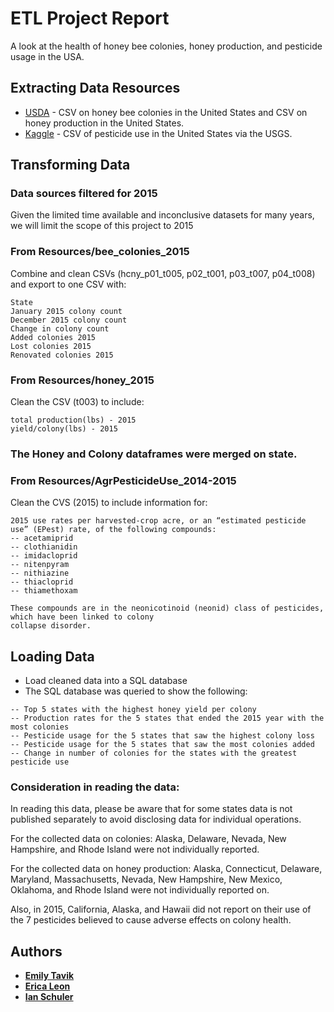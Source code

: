 # ETL Project Report

A look at the health of honey bee colonies, honey production, and pesticide usage in the USA.

## Extracting Data Resources 
* [USDA](https://www.nass.usda.gov/Surveys/Guide_to_NASS_Surveys/Bee_and_Honey/) - CSV on honey bee colonies in the United States and CSV on honey production in the United States. 
* [Kaggle](https://www.kaggle.com/usgs/pesticide-use/version/1) - CSV of pesticide use in the United States via the USGS.

## Transforming Data

### Data sources filtered for 2015

Given the limited time available and inconclusive datasets for many years, we will limit the scope of this project to 2015


### From Resources/bee_colonies_2015

Combine and clean CSVs (hcny_p01_t005, p02_t001, p03_t007, p04_t008) and export to one CSV with:
```
State
January 2015 colony count
December 2015 colony count
Change in colony count
Added colonies 2015
Lost colonies 2015
Renovated colonies 2015
```


### From Resources/honey_2015

Clean the CSV (t003) to include:
```
total production(lbs) - 2015
yield/colony(lbs) - 2015
```

### The Honey and Colony dataframes were merged on state.


### From Resources/AgrPesticideUse_2014-2015

Clean the CVS (2015) to include information for:
```
2015 use rates per harvested-crop acre, or an “estimated pesticide use” (EPest) rate, of the following compounds:
-- acetamiprid
-- clothianidin
-- imidacloprid
-- nitenpyram
-- nithiazine
-- thiacloprid
-- thiamethoxam

These compounds are in the neonicotinoid (neonid) class of pesticides, which have been linked to colony 
collapse disorder.
```    


## Loading Data 

* Load cleaned data into a SQL database
* The SQL database was queried to show the following:
```
-- Top 5 states with the highest honey yield per colony
-- Production rates for the 5 states that ended the 2015 year with the most colonies
-- Pesticide usage for the 5 states that saw the highest colony loss
-- Pesticide usage for the 5 states that saw the most colonies added
-- Change in number of colonies for the states with the greatest pesticide use
```

### Consideration in reading the data:

In reading this data, please be aware that for some states data is not published separately to avoid disclosing data for individual operations.

For the collected data on colonies: 
Alaska, Delaware, Nevada, New Hampshire, and Rhode Island were not individually reported.

For the collected data on honey production:
Alaska, Connecticut, Delaware, Maryland, Massachusetts, Nevada, New Hampshire, New Mexico, Oklahoma, and Rhode Island were not individually reported on.

Also, in 2015, California, Alaska, and Hawaii did not report on their use of the 7 pesticides believed to cause adverse effects on colony health. 


## Authors
* [**Emily Tavik**](https://github.com/emilyt1985/)
* [**Erica Leon**](https://github.com/ericaleon)
* [**Ian Schuler**](https://github.com/ischuler)
